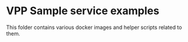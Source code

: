 # VPP Sample service examples

This folder contains various docker images and helper scripts related to them.